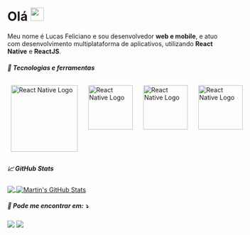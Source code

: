 # Olá <img src="https://raw.githubusercontent.com/MartinHeinz/MartinHeinz/master/wave.gif" width="30px" height="30px" />

Meu nome é Lucas Feliciano e sou desenvolvedor <strong>web e mobile</strong>, e atuo com desenvolvimento multiplataforma de aplicativos, utilizando <strong>React Native</strong> e <strong>ReactJS</strong>. 

##### 🔧 Tecnologias e ferramentas
<div style="display: flex">   
<img style="display: inline-block; padding: 0.5rem; border-radius: 8px; margin-right: 0.5rem" width="150" alt="React Native Logo" src="https://img.shields.io/badge/JavaScript-F7DF1E?style=for-the-badge&logo=javascript&logoColor=blacke">

<img style="display: inline-block; padding: 0.5rem; border-radius: 8px; margin-right: 0.5rem" width="100" alt="React Native Logo" src="https://img.shields.io/badge/HTML5-E34F26?style=for-the-badge&logo=html5&logoColor=white">

<img style="display: inline-block; padding: 0.5rem; border-radius: 8px; margin-right: 0.5rem" width="100" alt="React Native Logo" src="https://img.shields.io/badge/CSS3-1572B6?style=for-the-badge&logo=css3&logoColor=white">


<img style="display: inline-block; padding: 0.5rem; border-radius: 8px; margin-right: 0.5rem" width="100" alt="React Native Logo" src="https://img.shields.io/badge/React-20232A?style=for-the-badge&logo=react&logoColor=61DAFB">
</div>
   
##### &#x1f4c8; GitHub Stats

<a href="https://github.com/lucas1feliciano0/lucas1feliciano0">
  <img align="center" src="https://github-readme-stats.vercel.app/api/top-langs/?username=lucas1feliciano0&hide=java,html,tex&title_color=ffffff&text_color=c9cacc&icon_color=2bbc8a&bg_color=1d1f21&langs_count=3" />
</a>
<a href="https://github.com/lucas1feliciano0/lucas1feliciano0">
  <img align="center" src="https://github-readme-stats.vercel.app/api?username=lucas1feliciano0&show_icons=true&line_height=27&count_private=true&title_color=ffffff&text_color=c9cacc&icon_color=2bbc8a&bg_color=1d1f21" alt="Martin's GitHub Stats" />
</a>

##### 💌 Pode me encontrar em: ⤵️

<p align="left">
  <a href="#" alt="Gmail">
  <img src="https://img.shields.io/badge/-Gmail-FF0000?style=flat-square&labelColor=FF0000&logo=gmail&logoColor=white&link=mailto:dev.lucasfeliciano@gmail.com" /></a>

  <a href="#" alt="Linkedin">
  <img src="https://img.shields.io/badge/-Linkedin-0e76a8?style=flat-square&logo=Linkedin&logoColor=white&link=https://www.linkedin.com/in/lucas1feliciano0/" /></a>
</p>  
